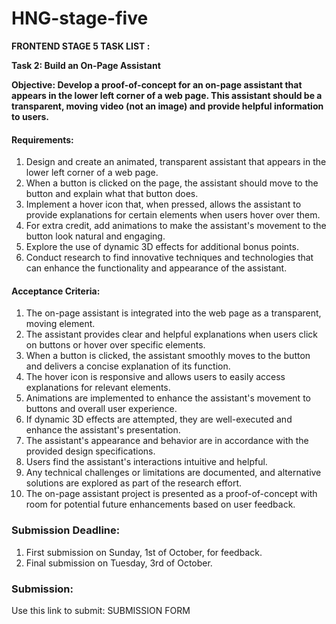 # HNG-stage-five

**FRONTEND STAGE 5 TASK LIST :**

**Task 2: Build an On-Page Assistant** 

**Objective: Develop a proof-of-concept for an on-page assistant that appears in the lower left corner of a web page. This assistant should be a transparent, moving video (not an image) and provide helpful information to users.**

#### Requirements: 
1. Design and create an animated, transparent assistant that appears in the lower left corner of a web page. 
3. When a button is clicked on the page, the assistant should move to the button and explain what that button does. 
4. Implement a hover icon that, when pressed, allows the assistant to provide explanations for certain elements when users hover over them. 
5. For extra credit, add animations to make the assistant's movement to the button look natural and engaging. 
6. Explore the use of dynamic 3D effects for additional bonus points. 
7. Conduct research to find innovative techniques and technologies that can enhance the functionality and appearance of the assistant. 
#### Acceptance Criteria: 
1. The on-page assistant is integrated into the web page as a transparent, moving element. 
2. The assistant provides clear and helpful explanations when users click on buttons or hover over specific elements. 
3. When a button is clicked, the assistant smoothly moves to the button and delivers a concise explanation of its function. 
4. The hover icon is responsive and allows users to easily access explanations for relevant elements. 
5. Animations are implemented to enhance the assistant's movement to buttons and overall user experience. 
6. If dynamic 3D effects are attempted, they are well-executed and enhance the assistant's presentation. 
7. The assistant's appearance and behavior are in accordance with the provided design specifications. 
8. Users find the assistant's interactions intuitive and helpful. 
9. Any technical challenges or limitations are documented, and alternative solutions are explored as part of the research effort. 
10. The on-page assistant project is presented as a proof-of-concept with room for potential future enhancements based on user feedback. 

### Submission Deadline: 
1. First submission on Sunday, 1st of October, for feedback. 
2. Final submission on Tuesday, 3rd of October. 

### Submission: 
Use this link to submit: SUBMISSION FORM 
